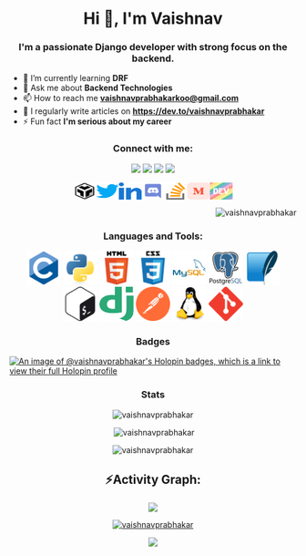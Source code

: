 
<h1 align="center">Hi 👋, I'm Vaishnav</h1>
<h3 align="center">I'm a passionate Django developer with strong focus on the backend.</h3>


- 🌱 I’m currently learning **DRF**   
- 💬 Ask me about **Backend Technologies**
- 📫 How to reach me **vaishnavprabhakarkoo@gmail.com**
- 📝 I regularly write articles on **https://dev.to/vaishnavprabhakar**
- ⚡ Fun fact **I'm serious about my career**

<h3 align="center">Connect with me:</h3>
<div align="center"> 
<a href="https://twitter.com/vaishnavprabhakar" target="_blank"><img src="https://img.shields.io/badge/Twitter-1DA1F2?style=for-the-badge&logo=twitter&logoColor=white" target="_blank"></a>
<a href="https://www.linkedin.com/in/vaishnav-prabhakar" target="_blank"><img src="https://img.shields.io/badge/LinkedIn-0077B5?style=for-the-badge&logo=linkedin&logoColor=white" target="_blank"></a>
<a href="https://github.com/vaishnavprabhakar" target="_blank"><img src="https://img.shields.io/badge/GitHub-100000?style=for-the-badge&logo=github&logoColor=white" target="_blank"></a>
<a href = "mailto:vaishnavprabhakarkoo@gmail.com"><img src="https://img.shields.io/badge/-Gmail-%23333?style=for-the-badge&logo=gmail&logoColor=white" target="_blank"></a>
</div>


<p align="center">
<a href="https://codesandbox.com/vaishnavprabhakar" target="blank"><img align="center" src="https://raw.githubusercontent.com/teamedwardforever/Readme-Generator/71f25dd8b98329b168142a6b782a107b75eab178/svg/Social/codesandbox.svg" alt="vaishnavprabhakar" height="30" width="40" /></a><a href="https://twitter.com/vaishnavprabhakar" target="blank"><img align="center" src="https://raw.githubusercontent.com/teamedwardforever/Readme-Generator/71f25dd8b98329b168142a6b782a107b75eab178/svg/Social/twitter.svg" alt="vaishnavprabhakar" height="30" width="40" /></a><a href="https://linkedin.com/in/vaishnav-prabhakar" target="blank"><img align="center" src="https://raw.githubusercontent.com/teamedwardforever/Readme-Generator/71f25dd8b98329b168142a6b782a107b75eab178/svg/Social/linked-in-alt.svg" alt="vaishnav-prabhakar" height="30" width="40" /></a><a href="https://discord.gg/leetcode" target="blank"><img align="center" src="https://raw.githubusercontent.com/teamedwardforever/Readme-Generator/71f25dd8b98329b168142a6b782a107b75eab178/svg/Social/discord.svg" alt="leetcode" height="30" width="40" /></a><a href="https://stackoverflow.com/users/https://stackoverflow.com/users/19803892/vaishnav-prabhakar" target="blank"><img align="center" src="https://raw.githubusercontent.com/teamedwardforever/Readme-Generator/71f25dd8b98329b168142a6b782a107b75eab178/svg/Social/stack-overflow.svg" alt="https://stackoverflow.com/users/19803892/vaishnav-prabhakar" height="30" width="40" /></a><a href="https://medium.com/@vaishnavprabhakarkoo" target="blank"><img align="center" src="https://raw.githubusercontent.com/teamedwardforever/Readme-Generator/71f25dd8b98329b168142a6b782a107b75eab178/svg/Social/medium.svg" alt="@vaishnavprabhakarkoo" height="30" width="40" /></a><a href="https://dev.to/vaishnavprabhakar" target="blank"><img align="center" src="https://raw.githubusercontent.com/teamedwardforever/Readme-Generator/71f25dd8b98329b168142a6b782a107b75eab178/svg/Social/devto.svg" alt="vaishnavprabhakar" height="30" width="40" /></a>
</p>

<p align="right"> <img src="https://komarev.com/ghpvc/?username=vaishnavprabhakar&label=Profile%20views&color=0e75b6&style=flat" alt="vaishnavprabhakar" /> </p>
<h3 align="center">Languages and Tools:</h3>
<p align="center">
<img src="https://raw.githubusercontent.com/teamedwardforever/Readme-Generator/71f25dd8b98329b168142a6b782a107b75eab178/svg/Skills/Languages/c-original.svg" alt="C" width="60" height="60"/>
<img src="https://raw.githubusercontent.com/teamedwardforever/Readme-Generator/71f25dd8b98329b168142a6b782a107b75eab178/svg/Skills/Languages/python-original.svg" alt="Python" width="60" height="60"/>
<img src="https://raw.githubusercontent.com/teamedwardforever/Readme-Generator/71f25dd8b98329b168142a6b782a107b75eab178/svg/Skills/Frontend/html5-original-wordmark.svg" alt="HTML" width="60" height="60"/>
<img src="https://raw.githubusercontent.com/teamedwardforever/Readme-Generator/71f25dd8b98329b168142a6b782a107b75eab178/svg/Skills/Frontend/css3-original-wordmark.svg" alt="Css" width="60" height="60"/>
<img src="https://raw.githubusercontent.com/teamedwardforever/Readme-Generator/71f25dd8b98329b168142a6b782a107b75eab178/svg/Skills/Database/mysql-original-wordmark.svg" alt="Mysql" width="60" height="60"/>
<img src="https://raw.githubusercontent.com/teamedwardforever/Readme-Generator/71f25dd8b98329b168142a6b782a107b75eab178/svg/Skills/Database/postgresql-original-wordmark.svg" alt="Postgresql" width="60" height="60"/>
<img src="https://raw.githubusercontent.com/teamedwardforever/Readme-Generator/71f25dd8b98329b168142a6b782a107b75eab178/svg/Skills/Database/sqlite-icon.svg" alt="Sqlite" width="60" height="60"/>
<img src="https://raw.githubusercontent.com/teamedwardforever/Readme-Generator/71f25dd8b98329b168142a6b782a107b75eab178/svg/Skills/Devops/gnu_bash-icon.svg" alt="Gnu Bash" width="60" height="60"/>
<img src="https://raw.githubusercontent.com/teamedwardforever/Readme-Generator/71f25dd8b98329b168142a6b782a107b75eab178/svg/Skills/Framework/django.svg" alt="Django" width="60" height="60"/>
<img src="https://raw.githubusercontent.com/teamedwardforever/Readme-Generator/71f25dd8b98329b168142a6b782a107b75eab178/svg/Skills/Software/getpostman-icon.svg" alt="Postman" width="60" height="60"/>
<img src="https://raw.githubusercontent.com/teamedwardforever/Readme-Generator/71f25dd8b98329b168142a6b782a107b75eab178/svg/Skills/Other/linux-original.svg" alt="Linux" width="60" height="60"/>
<img src="https://raw.githubusercontent.com/teamedwardforever/Readme-Generator/71f25dd8b98329b168142a6b782a107b75eab178/svg/Skills/Other/git-scm-icon.svg" alt="Git" width="60" height="60"/>
</p>
<h3 align="center">Badges</h3>

[![An image of @vaishnavprabhakar's Holopin badges, which is a link to view their full Holopin profile](https://holopin.me/@vaishnavprabhakar#)](https://holopin.io/@vaishnavprabhakar# "Hactober Fest Free Badges")



<h3 align="center">Stats</h3>
<div align="center">
<img src="https://github-readme-stats.vercel.app/api/top-langs/?username=vaishnavprabhakar&layout=compact&theme=cobalt" alt=vaishnavprabhakar />

<p>&nbsp;<img src="https://github-readme-stats.vercel.app/api?username=vaishnavprabhakar&show_icons=true&locale=en&theme=" alt="vaishnavprabhakar" /></p>
</div>
<div align="center"><img height="180em" width="em" src="https://github-readme-streak-stats.herokuapp.com/?user=vaishnavprabhakar&theme=dark" alt="vaishnavprabhakar" />

<h2 align="center">⚡Activity Graph:</h2>

<img align="center" src="https://github-readme-activity-graph.vercel.app/graph?username=vaishnavprabhakar&theme=github"/>

<p align="center"> <a href="https://github.com/ryo-ma/github-profile-trophy">

<img src="https://github-profile-trophy.vercel.app/?username=vaishnavprabhakar&theme=tokyonight" alt="vaishnavprabhakar" /></a> </p>

<img src="https://raw.githubusercontent.com/Trilokia/Trilokia/379277808c61ef204768a61bbc5d25bc7798ccf1/bottom_header.svg" />
